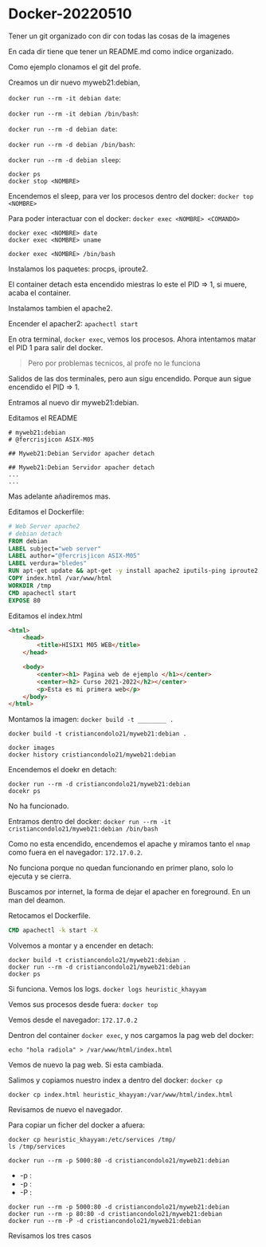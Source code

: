 # Docker-20220510
Tener un git organizado con dir con todas las cosas de la imagenes

En cada dir tiene que tener un README.md como indice organizado.

Como ejemplo clonamos el git del profe.

Creamos un dir nuevo myweb21:debian, 

``docker run --rm -it debian date``:

``docker run --rm -it debian /bin/bash``:

``docker run --rm -d debian date``:

``docker run --rm -d debian /bin/bash``:

``docker run --rm -d debian sleep``:

```
docker ps
docker stop <NOMBRE>
```

Encendemos el sleep, para ver los procesos dentro del docker:
``docker top <NOMBRE>``

Para poder interactuar con el docker:
``docker exec <NOMBRE> <COMANDO>``
```
docker exec <NOMBRE> date
docker exec <NOMBRE> uname

docker exec <NOMBRE> /bin/bash
```

Instalamos los paquetes: procps, iproute2.

El container detach esta encendido miestras lo este el PID => 1, si muere, acaba el container.

Instalamos tambien el apache2.

Encender el apacher2:
``apachectl start``

En otra terminal, ``docker exec``, vemos los procesos. Ahora intentamos matar el PID 1 para salir del docker.

> Pero por problemas tecnicos, al profe no le funciona

Salidos de las dos terminales, pero aun sigu encendido. Porque aun sigue encendido el PID => 1.

Entramos al nuevo dir myweb21:debian.

Editamos el README
```
# myweb21:debian
# @fercrisjicon ASIX-M05

## Myweb21:Debian Servidor apacher detach

## Myweb21:Debian Servidor apacher detach
...
...
```

Mas adelante añadiremos mas.

Editamos el Dockerfile:
```dockerfile
# Web Server apache2
# debian detach
FROM debian
LABEL subject="web server"
LABEL author="@fercrisjicon ASIX-M05"
LABEL verdura="bledes"
RUN apt-get update && apt-get -y install apache2 iputils-ping iproute2 nmap procps
COPY index.html /var/www/html
WORKDIR /tmp
CMD apachectl start
EXPOSE 80
```

Editamos el index.html
```html
<html>
    <head>
        <title>HISIX1 M05 WEB</title>
    </head>

    <body>
        <center><h1> Pagina web de ejemplo </h1></center>
        <center><h2> Curso 2021-2022</h2></center>
        <p>Esta es mi primera web</p>
    </body>
</html>
```

Montamos la imagen: ``docker build -t ________ .``
```
docker build -t cristiancondolo21/myweb21:debian .
```

```
docker images
docker history cristiancondolo21/myweb21:debian
```

Encendemos el doekr en detach:
```
docker run --rm -d cristiancondolo21/myweb21:debian
docekr ps
```

No ha funcionado.

Entramos dentro del docker: ``docker run --rm -it cristiancondolo21/myweb21:debian /bin/bash``

Como no esta encendido, encendemos el apache y miramos tanto el ``nmap`` como fuera en el navegador: ``172.17.0.2``.

No funciona porque no quedan funcionando en primer plano, solo lo ejecuta y se cierra.

Buscamos por internet, la forma de dejar el apacher en foreground. En un man del deamon.

Retocamos el Dockerfile.
```dockerfile
CMD apachectl -k start -X
```

Volvemos a montar y a encender en detach:
```
docker build -t cristiancondolo21/myweb21:debian .
docker run --rm -d cristiancondolo21/myweb21:debian
docker ps
```

Si funciona. Vemos los logs.
``docker logs heuristic_khayyam``

Vemos sus procesos desde fuera: ``docker top``

Vemos desde el navegador: ``172.17.0.2``

Dentron del container ``docker exec``, y nos cargamos la pag web del docker:
```
echo "hola radiola" > /var/www/html/index.html
```

Vemos de nuevo la pag web. Si esta cambiada.

Salimos y copiamos nuestro index a dentro del docker: ``docker cp``
```
docker cp index.html heuristic_khayyam:/var/www/html/index.html
```

Revisamos de nuevo el navegador.

Para copiar un ficher del docker a afuera:
```
docker cp heuristic_khayyam:/etc/services /tmp/
ls /tmp/services
```

``docker run --rm -p 5000:80 -d cristiancondolo21/myweb21:debian``
- -p :
- -p :
- -P :

```
docker run --rm -p 5000:80 -d cristiancondolo21/myweb21:debian
docker run --rm -p 80:80 -d cristiancondolo21/myweb21:debian
docker run --rm -P -d cristiancondolo21/myweb21:debian
```

Revisamos los tres casos
